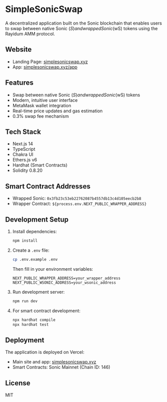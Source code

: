 # SimpleSonicSwap

A decentralized application built on the Sonic blockchain that enables users to swap between native Sonic ($S) and wrapped Sonic ($wS) tokens using the Rayidum AMM protocol.

## Website

- Landing Page: [simplesonicswap.xyz](https://simplesonicswap.xyz)
- App: [simplesonicswap.xyz/app](https://simplesonicswap.xyz/app)

## Features

- Swap between native Sonic ($S) and wrapped Sonic ($wS) tokens
- Modern, intuitive user interface
- MetaMask wallet integration
- Real-time price updates and gas estimation
- 0.3% swap fee mechanism

## Tech Stack

- Next.js 14
- TypeScript
- Chakra UI
- Ethers.js v6
- Hardhat (Smart Contracts)
- Solidity 0.8.20

## Smart Contract Addresses

- Wrapped Sonic: `0x3fb23c53eb22762087b4557db13c4d105eecb2b8`
- Wrapper Contract: `${process.env.NEXT_PUBLIC_WRAPPER_ADDRESS}`

## Development Setup

1. Install dependencies:
   ```bash
   npm install
   ```

2. Create a `.env` file:
   ```bash
   cp .env.example .env
   ```
   Then fill in your environment variables:
   ```
   NEXT_PUBLIC_WRAPPER_ADDRESS=your_wrapper_address
   NEXT_PUBLIC_WSONIC_ADDRESS=your_wsonic_address
   ```

3. Run development server:
   ```bash
   npm run dev
   ```

4. For smart contract development:
   ```bash
   npx hardhat compile
   npx hardhat test
   ```

## Deployment

The application is deployed on Vercel:
- Main site and app: [simplesonicswap.xyz](https://simplesonicswap.xyz)
- Smart Contracts: Sonic Mainnet (Chain ID: 146)

## License

MIT 